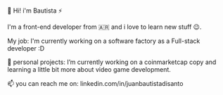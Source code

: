 👋 Hi! i'm Bautista ⚡

I'm a front-end developer from 🇦🇷 and i love to learn new stuff 😉.

My job: I'm currently working on a software factory as a Full-stack developer :D

🔭 personal projects: I’m currently working on a coinmarketcap copy and learning a little bit more about video game development.

📫 you can reach me on: linkedin.com/in/juanbautistadisanto

